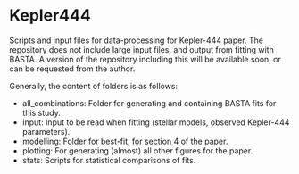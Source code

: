 # Kepler444
Scripts and input files for data-processing for Kepler-444 paper. The repository does not include large input files, and output from fitting with BASTA. A version of the repository including this will be available soon, or can be requested from the author.

Generally, the content of folders is as follows:
- all_combinations: Folder for generating and containing BASTA fits for this study.
- input: Input to be read when fitting (stellar models, observed Kepler-444 parameters).
- modelling: Folder for best-fit, for section 4 of the paper.
- plotting: For generating (almost) all other figures for the paper.
- stats: Scripts for statistical comparisons of fits.

